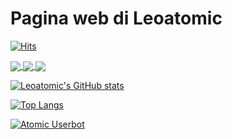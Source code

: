 # Pagina web di Leoatomic

[![Hits](https://hits.seeyoufarm.com/api/count/incr/badge.svg?url=https%3A%2F%2Fgithub.com%2Fgjbae1212%2Fhit-counter&count_bg=%23000000&title_bg=%23000000&icon=battle-dot-net.svg&icon_color=%23FF0000&title=Hits&edge_flat=false)](https://github.com/leoatomic)

<a href="https://github.com/leoatomic">
  <img align="center" src="https://github-readme-stats.vercel.app/api?username=leoatomic&show_icons=true&theme=dark" />
</a>
<a href="https://github.com/leoatomic">
  <img align="center" src="https://github-readme-stats.vercel.app/api/top-langs/?username=leoatomic&layout=default&theme=dark" />
</a>
<a href="https://github.com/leoatomic">
  <img align="center" src="https://github-readme-stats.vercel.app/api/pin/?username=leoatomic&repo=userbot&theme=dark" />
</a>

[![Leoatomic's GitHub stats](https://github-readme-stats.vercel.app/api?username=leoatomic&show_icons=true&theme=dark)
](https://github.com/leoatomic)

[![Top Langs](https://github-readme-stats.vercel.app/api/top-langs/?username=leoatomic&layout=default&theme=dark)](https://github.com/leoatomic)

[![Atomic Userbot](https://github-readme-stats.vercel.app/api/pin/?username=leoatomic&repo=userbot&theme=dark)](https://github.com/leoatomic/userbot)
